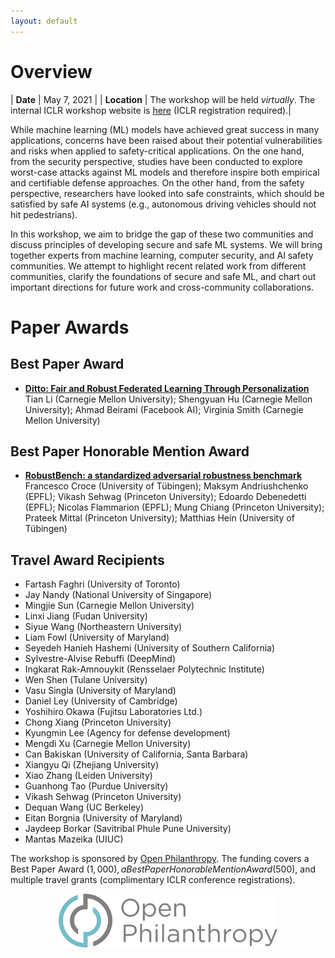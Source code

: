 ```yaml
---
layout: default
---
```



# Overview

| **Date** | May 7, 2021 |
| **Location** | The workshop will be held *virtually*. The internal ICLR workshop website is [here](https://iclr.cc/virtual/2021/workshop/2127) (ICLR registration required).|


While machine learning (ML) models have achieved great success in many applications, concerns have been raised about their potential vulnerabilities and risks when applied to safety-critical applications. On the one hand, from the security perspective, studies have been conducted to explore worst-case attacks against ML models and therefore inspire both empirical and certifiable defense approaches. On the other hand, from the safety perspective, researchers have looked into safe constraints, which should be satisfied by safe AI systems (e.g., autonomous driving vehicles should not hit pedestrians).

In this workshop, we aim to bridge the gap of these two communities and discuss principles of developing secure and safe ML systems. We will bring together experts from machine learning, computer security, and AI safety communities. We attempt to highlight recent related work from different communities, clarify the foundations of secure and safe ML, and chart out important directions for future work and cross-community collaborations.

# Paper Awards

## Best Paper Award

- <b>[Ditto: Fair and Robust Federated Learning Through Personalization](https://aisecure-workshop.github.io/aml-iclr2021/papers/21.pdf)</b> <br /> Tian Li (Carnegie Mellon University); Shengyuan Hu (Carnegie Mellon University); Ahmad Beirami (Facebook AI); Virginia Smith (Carnegie Mellon University)

## Best Paper Honorable Mention Award

- <b>[RobustBench: a standardized adversarial robustness benchmark](https://aisecure-workshop.github.io/aml-iclr2021/papers/47.pdf)</b> <br /> Francesco Croce (University of Tübingen); Maksym Andriushchenko (EPFL); Vikash Sehwag (Princeton University); Edoardo Debenedetti (EPFL); Nicolas Flammarion (EPFL); Mung Chiang (Princeton University); Prateek Mittal (Princeton University); Matthias Hein (University of Tübingen)

## Travel Award Recipients

- Fartash Faghri (University of Toronto) 
- Jay Nandy (National University of Singapore)
- Mingjie Sun (Carnegie Mellon University)
- Linxi Jiang (Fudan University)
- Siyue Wang (Northeastern University)
- Liam Fowl (University of Maryland)
- Seyedeh Hanieh Hashemi (University of Southern California)
- Sylvestre-Alvise Rebuffi (DeepMind)
- Ingkarat Rak-Amnouykit (Rensselaer Polytechnic Institute)
- Wen Shen (Tulane University)
- Vasu Singla (University of Maryland)
- Daniel Ley (University of Cambridge)
- Yoshihiro Okawa (Fujitsu Laboratories Ltd.)
- Chong Xiang (Princeton University)
- Kyungmin Lee (Agency for defense development)
- Mengdi Xu (Carnegie Mellon University)
- Can Bakiskan (University of California, Santa Barbara)
- Xiangyu Qi (Zhejiang University)
- Xiao Zhang (Leiden University)
- Guanhong Tao (Purdue University)
- Vikash Sehwag (Princeton University)
- Dequan Wang (UC Berkeley)
- Eitan Borgnia (University of Maryland)
- Jaydeep Borkar (Savitribal Phule Pune University)
- Mantas Mazeika (UIUC)


The workshop is sponsored by [Open Philanthropy](https://www.openphilanthropy.org/). The funding covers a Best Paper Award ($1,000), a Best Paper Honorable Mention Award ($500), and multiple travel grants (complimentary ICLR conference registrations).

<p align="center">
	<img src="./assets/images/OpenPhil.png" alt="Open Phil" width="350"/>
</p>